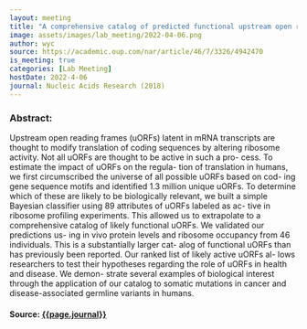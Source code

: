 ```yaml
---
layout: meeting
title: "A comprehensive catalog of predicted functional upstream open reading frames in humans"
image: assets/images/lab_meeting/2022-04-06.png
author: wyc
source: https://academic.oup.com/nar/article/46/7/3326/4942470
is_meeting: true
categories: [Lab Meeting]
hostDate: 2022-4-06
journal: Nucleic Acids Research (2018)
---
```

### Abstract:
Upstream open reading frames (uORFs) latent in mRNA transcripts are thought to modify translation of coding sequences by altering ribosome activity. Not all uORFs are thought to be active in such a pro- cess. To estimate the impact of uORFs on the regula- tion of translation in humans, we first circumscribed the universe of all possible uORFs based on cod- ing gene sequence motifs and identified 1.3 million unique uORFs. To determine which of these are likely to be biologically relevant, we built a simple Bayesian classifier using 89 attributes of uORFs labeled as ac- tive in ribosome profiling experiments. This allowed us to extrapolate to a comprehensive catalog of likely functional uORFs. We validated our predictions us- ing in vivo protein levels and ribosome occupancy from 46 individuals. This is a substantially larger cat- alog of functional uORFs than has previously been reported. Our ranked list of likely active uORFs al- lows researchers to test their hypotheses regarding the role of uORFs in health and disease. We demon- strate several examples of biological interest through the application of our catalog to somatic mutations in cancer and disease-associated germline variants in humans.

#### Source: [{{page.journal}}]({{page.source}})
